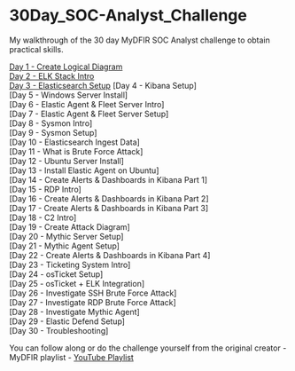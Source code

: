 # 30Day_SOC-Analyst_Challenge

My walkthrough of the 30 day MyDFIR SOC Analyst challenge to obtain practical skills. 

[Day 1 - Create Logical Diagram](https://github.com/baumannsec/30Day_SOC-Analyst_Challenge/tree/main/Day01-Logical-Diagram)  
[Day 2 - ELK Stack Intro](https://baumannsec.github.io/siem/2025/10/05/ELK-stack.html)  
[Day 3 - Elasticsearch Setup](https://baumannsec.github.io/siem/2025/10/11/Elasticsearch.html)
[Day 4 - Kibana Setup]  
[Day 5 - Windows Server Install]  
[Day 6 - Elastic Agent & Fleet Server Intro]  
[Day 7 - Elastic Agent & Fleet Server Setup]  
[Day 8 - Sysmon Intro]  
[Day 9 - Sysmon Setup]  
[Day 10 - Elasticsearch Ingest Data]  
[Day 11 - What is Brute Force Attack]  
[Day 12 - Ubuntu Server Install]  
[Day 13 - Install Elastic Agent on Ubuntu]  
[Day 14 - Create Alerts & Dashboards in Kibana Part 1]  
[Day 15 - RDP Intro]  
[Day 16 - Create Alerts & Dashboards in Kibana Part 2]  
[Day 17 - Create Alerts & Dashboards in Kibana Part 3]  
[Day 18 - C2 Intro]  
[Day 19 - Create Attack Diagram]  
[Day 20 - Mythic Server Setup]  
[Day 21 - Mythic Agent Setup]  
[Day 22 - Create Alerts & Dashboards in Kibana Part 4]  
[Day 23 - Ticketing System Intro]  
[Day 24 - osTicket Setup]  
[Day 25 - osTicket + ELK Integration]  
[Day 26 - Investigate SSH Brute Force Attack]  
[Day 27 - Investigate RDP Brute Force Attack]  
[Day 28 - Investigate Mythic Agent]  
[Day 29 - Elastic Defend Setup]  
[Day 30 - Troubleshooting]  

You can follow along or do the challenge yourself from the original creator - MyDFIR playlist - [YouTube Playlist](https://www.youtube.com/watch?v=W3ExS2m6B24&list=PLG6KGSNK4PuBb0OjyDIdACZnb8AoNBeq6&index=32)
